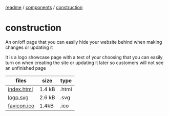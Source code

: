 [readme](../../readme.md) / [components](../components.md) / [construction](construction.md)

# construction
An on/off page that you can easily hide your website behind when making changes or updating it

It is a logo showcase page with a text of your choosing that you can easily turn on when creating the site or updating it later so customers will not see an unfinished page

|  files | size | type |
|-|-|-|
| [index.html](index.html) | 1.4 kB | .html |
| [logo.svg](logo.svg) | 2.6 kB | .svg |
| [favicon.ico](favicon.ico) | 1.4kB | .ico |